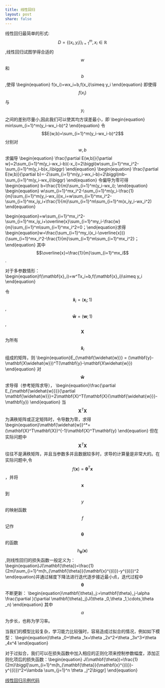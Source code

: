 ```yaml
---
title: 线性回归
layout: post
share: false
---
```


线性回归最简单的形式:$$D=\{(x_i, y_i)\}_{i=1}^m,x_i \in\mathbb{R}$$ ,线性回归试图学得合适的$$w$$和$$b$$,使得
\begin{equation}
f(x_i)=wx_i+b,f(x_i)\simeq y_i
\end{equation}
即使得$$f(x_i)$$与$$y_i$$之间的差别尽量小,因此我们可以使其均方误差最小，即
\begin{equation}
min\sum_{i=1}^m(y_i-wx_i-b)^2
\end{equation}
令$$E(w,b)=\sum_{i=1}^m(y_i-wx_i-b)^2$$
分别对$$w,b$$求偏导
\begin{equation}
\frac{\partial E(w,b)}{\partial w}=2\sum_{i=1}^m(y_i-wx_i-b)(-x_i)=2\biggl(w\sum_{i=1}^mx_i^2-\sum_{i=1}^m(y_i-b)x_i\biggr)
\end{equation}
\begin{equation}
\frac{\partial E(w,b)}{\partial b}=-2\sum_{i=1}^m(y_i-wx_i-b)=2\biggl(mb-\sum_{i=1}^m(y_i-wx_i)\biggr)
\end{equation}
令偏导为零可得
\begin{equation}
b=\frac{1}{m}\sum_{i=1}^m(y_i-wx_i);
\end{equation}
\begin{equation}
w\sum_{i=1}^mx_i^2-\sum_{i=1}^m(y_i-\frac{1}{m}\sum_{i=1}^m(y_i-wx_i))x_i=w\sum_{i=1}^mx_i^2-\sum_{i=1}^mx_iy_i+\frac{1}{m}\sum_{i=1}^m\sum_{i=1}^m(x_iy_i-wx_i^2)
\end{equation}


\begin{equation}=w\sum_{i=1}^mx_i^2-\sum_{i=1}^mx_iy_i+\overline{x}\sum_{i=1}^my_i-\frac{w}{m}\sum_{i=1}^m\sum_{i=1}^mx_i^2=0；\end{equation}求得
\begin{equation}w=\frac{\sum_{i=1}^my_i(x_i-\overline{x})}{\sum_{i=1}^mx_i^2-\frac{1}{m}\sum_{i=1}^m\sum_{i=1}^mx_i^2}；
\end{equation}
其中$$\overline{x}=\frac{1}{m}\sum_{i=1}^mx_i$$.

对于多参数情形：
\begin{equation}f(\mathbf{x}_i)=w^Tx_i+b,f(\mathbf{x}_i)\simeq y_i
\end{equation}

令$$\mathbf{\widehat{x}}_i =(\mathbf{x}_i;1)$$,$$\mathbf{\widehat{w}} = (\mathbf{w};1)$$,$$\mathbf{X}$$为所有$$\mathbf{\widehat{x}}_i$$组成的矩阵，则
\begin{equation}E_{\mathbf{\widehat{w}}} = (\mathbf{y}-\mathbf{X\widehat{w}})^T(\mathbf{y}-\mathbf{X\widehat{w}})
\end{equation}
对$$\mathbf{\widehat{w}}$$求导得（参考矩阵求导），
\begin{equation}\frac{\partial E_{\mathbf{\widehat{w}}}}{\partial \mathbf{\widehat{w}}}=2\mathbf{X}^T(\mathbf{X}{\mathbf{\widehat{w}}}-\mathbf{y})
\end{equation}
当$$\mathbf{X}^T\mathbf{X}$$为满秩矩阵或正定矩阵时，令导数为零，求得
\begin{equation}\mathbf{\widehat{w}}^*=(\mathbf{X}^T\mathbf{X})^{-1}\mathbf{X}^T\mathbf{y}
\end{equation}
但在实际问题中$$\mathbf{X}^T\mathbf{X}$$往往不是满秩矩阵，并且当参数多并且数据较多时，求导的计算量是非常大的。在实际问题中,令$$f(\mathbf{x})=\mathbf{\theta}^T\mathbf{x}$$，并将$$\mathbf{x}$$到$$y$$的映射函数$$f$$记作$$\mathbf{\theta}$$的函数$$h_{\mathbf{\theta}}(\mathbf{x})$$,则线性回归的损失函数一般定义为：
\begin{equation}J(\mathbf{\theta})=\frac{1}{2m}\sum_{i=1}^m(h_{\mathbf{\theta}}(\mathbf{x}^{(i)})-y^{(i)})^2
\end{equation}并通过梯度下降法进行迭代逐步接近最小点，迭代过程中$$\mathbf{\theta}$$不断更新：
\begin{equation}\mathbf{\theta}_j:=\mathbf{\theta}_j-\alpha \frac{\partial }{\partial \mathbf{\theta}_j}J(\theta _0,\theta _1,\cdots,\theta _n)
\end{equation}
其中$$\alpha$$为步长，也称为学习率。

当我们的模型比较复杂，学习能力比较强时，容易造成过拟合的情况，例如如下模型：
\begin{equation}\theta _0+\theta _1x+\theta _2x^2+\theta _3x^3+\theta _4x^4
\end{equation}

对于过拟合，我们可以在损失函数中加入相应的正则化项来控制参数幅度，添加正则化项后的损失函数：\begin{equation}
J(\mathbf{\theta})=\frac{1}{2m}\biggl[\sum_{i=1}^m(h_{\mathbf{\theta}}(\mathbf{x}^{(i)})-y^{(i)})^2+\lambda \sum_{j=1}^n \theta _j^2\biggr]
\end{equation}


[线性回归示例代码](https://github.com/DarknessBeforeDawn/test-book/blob/master/code/linear_regression/linear_regression.ipynb)



